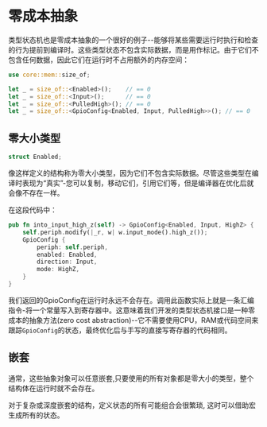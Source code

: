 # 零成本抽象

类型状态机也是零成本抽象的一个很好的例子--能够将某些需要运行时执行和检查的行为提前到编译时。这些类型状态不包含实际数据，而是用作标记。由于它们不包含任何数据，因此它们在运行时不占用额外的内存空间：

```rust , ignore
use core::mem::size_of;

let _ = size_of::<Enabled>();    // == 0
let _ = size_of::<Input>();      // == 0
let _ = size_of::<PulledHigh>(); // == 0
let _ = size_of::<GpioConfig<Enabled, Input, PulledHigh>>(); // == 0
```

## 零大小类型

```rust , ignore
struct Enabled;
```

像这样定义的结构称为零大小类型，因为它们不包含实际数据。尽管这些类型在编译时表现为“真实”-您可以复制，移动它们，引用它们等，但是编译器在优化后就会像不存在一样。

在这段代码中：


```rust , ignore
pub fn into_input_high_z(self) -> GpioConfig<Enabled, Input, HighZ> {
    self.periph.modify(|_r, w| w.input_mode().high_z());
    GpioConfig {
        periph: self.periph,
        enabled: Enabled,
        direction: Input,
        mode: HighZ,
    }
}
```

我们返回的GpioConfig在运行时永远不会存在。调用此函数实际上就是一条汇编指令-将一个常量写入到寄存器中。这意味着我们开发的类型状态机接口是一种零成本的抽象方法(zero cost abstraction)--它不需要使用CPU，RAM或代码空间来跟踪`GpioConfig`的状态，最终优化后与手写的直接写寄存器的代码相同。

## 嵌套

通常，这些抽象对象可以任意嵌套,只要使用的所有对象都是零大小的类型，整个结构体在运行时就不会存在。

对于复杂或深度嵌套的结构，定义状态的所有可能组合会很繁琐, 这时可以借助宏生成所有的状态。